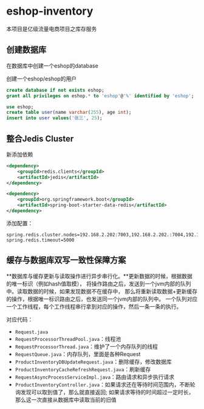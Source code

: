 # eshop-inventory

本项目是亿级流量电商项目之库存服务

## 创建数据库

在数据库中创建一个eshop的database

创建一个eshop/eshop的用户

```sql
create database if not exists eshop;
grant all privileges on eshop.* to 'eshop'@'%' identified by 'eshop';

use eshop;
create table user(name varchar(255), age int);
insert into user values('张三', 25);
```


## 整合Jedis Cluster

新添加依赖

```xml
<dependency>
    <groupId>redis.clients</groupId>
    <artifactId>jedis</artifactId>
</dependency>

<dependency>
    <groupId>org.springframework.boot</groupId>
    <artifactId>spring-boot-starter-data-redis</artifactId>
</dependency>
```

添加配置：

```properties
spring.redis.cluster.nodes=192.168.2.202:7003,192.168.2.202.:7004,192.168.2.203:7006
spring.redis.timeout=5000
```


## 缓存与数据库双写一致性保障方案

**数据库与缓存更新与读取操作进行异步串行化。**更新数据的时候，根据数据的唯一标识（例如hash值取模），
将操作路由之后，发送到一个jvm内部的队列中。读取数据的时候，如果发现数据不在缓存中，
那么将重新读取数据+更新缓存的操作，根据唯一标识路由之后，也发送同一个jvm内部的队列中。
一个队列对应一个工作线程，每个工作线程串行拿到对应的操作，然后一条一条的执行。

对应代码： 

* `Request.java`
* `RequestProcessorThreadPool.java`：线程池
* `RequestProcessorThread.java`：维护了一个内存队列的线程
* `RequestQueue.java`：内存队列，里面是各种Request
* `ProductInventoryDBUpdateRequest.java`：删除缓存，修改数据库
* `ProductInventoryCacheRefreshRequest.java`：刷新缓存
* `RequestAsyncProcessServiceImpl.java`：路由请求和异步执行请求
* `ProductInventoryController.java`：如果请求还在等待时间范围内，不断轮询发现可以取到值了，那么就直接返回; 如果请求等待的时间超过一定时长，那么这一次直接从数据库中读取当前的旧值